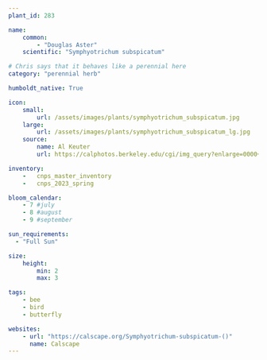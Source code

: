 ```yaml
---
plant_id: 283

name: 
    common:  
        - "Douglas Aster"    
    scientific: "Symphyotrichum subspicatum"  

# Chris says that it behaves like a perennial here
category: "perennial herb"

humboldt_native: True

icon: 
    small: 
        url: /assets/images/plants/symphyotrichum_subspicatum.jpg 
    large: 
        url: /assets/images/plants/symphyotrichum_subspicatum_lg.jpg 
    source: 
        name: Al Keuter 
        url: https://calphotos.berkeley.edu/cgi/img_query?enlarge=0000+0000+0613+0392

inventory: 
    -   cnps_master_inventory
    -   cnps_2023_spring

bloom_calendar: 
    - 7 #july
    - 8 #august
    - 9 #september

sun_requirements:
  - "Full Sun"

size:
    height: 
        min: 2
        max: 3

tags:
    - bee
    - bird
    - butterfly

websites: 
    - url: "https://calscape.org/Symphyotrichum-subspicatum-()"
      name: Calscape
---
```


